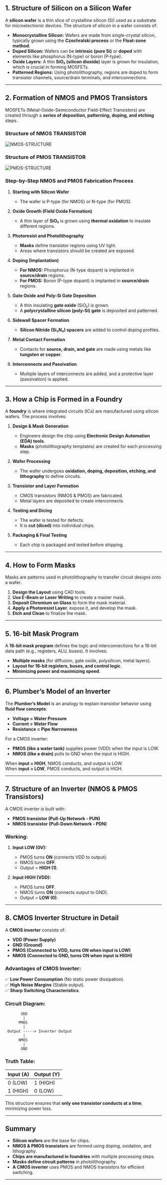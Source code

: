 ## **1. Structure of Silicon on a Silicon Wafer**
A **silicon wafer** is a thin slice of crystalline silicon (Si) used as a substrate for microelectronic devices. The structure of silicon in a wafer consists of:
- **Monocrystalline Silicon:** Wafers are made from single-crystal silicon, typically grown using the **Czochralski process** or the **Float-zone method**.
- **Doped Silicon:** Wafers can be **intrinsic (pure Si)** or **doped** with elements like phosphorus (N-type) or boron (P-type).
- **Oxide Layers:** A thin **SiO₂ (silicon dioxide)** layer is grown for insulation, which is crucial in forming MOSFETs.
- **Patterned Regions:** Using photolithography, regions are doped to form transistor channels, source/drain terminals, and interconnections.

---

## **2. Formation of NMOS and PMOS Transistors**
MOSFETs (Metal-Oxide-Semiconductor Field-Effect Transistors) are created through a **series of deposition, patterning, doping, and etching** steps.



### **Structure of NMOS TRANSISTOR**
![NMOS-STRUCTURE](https://github.com/user-attachments/assets/ea3ab180-44ac-4a34-b848-fad40e2adaaf)

### **Structure of PMOS TRANSISTOR**
![PMOS-STRUCTURE](https://github.com/user-attachments/assets/55e62b69-7677-4f11-8d74-8669e370e3f2)






### **Step-by-Step NMOS and PMOS Fabrication Process**
1. **Starting with Silicon Wafer**  
   - The wafer is P-type (for NMOS) or N-type (for PMOS).
   
2. **Oxide Growth (Field Oxide Formation)**  
   - A thin layer of **SiO₂** is grown using **thermal oxidation** to insulate different regions.

3. **Photoresist and Photolithography**  
   - **Masks** define transistor regions using UV light.
   - Areas where transistors should be created are exposed.

4. **Doping (Implantation)**  
   - **For NMOS:** Phosphorus (N-type dopant) is implanted in **source/drain** regions.  
   - **For PMOS:** Boron (P-type dopant) is implanted in **source/drain** regions.

5. **Gate Oxide and Poly-Si Gate Deposition**  
   - A thin insulating **gate oxide** (SiO₂) is grown.
   - A **polycrystalline silicon (poly-Si) gate** is deposited and patterned.

6. **Sidewall Spacer Formation**  
   - **Silicon Nitride (Si₃N₄) spacers** are added to control doping profiles.

7. **Metal Contact Formation**  
   - Contacts for **source, drain, and gate** are made using metals like **tungsten or copper**.

8. **Interconnects and Passivation**  
   - Multiple layers of interconnects are added, and a protective layer (passivation) is applied.

---

## **3. How a Chip is Formed in a Foundry**
A **foundry** is where integrated circuits (ICs) are manufactured using silicon wafers. The process involves:

1. **Design & Mask Generation**  
   - Engineers design the chip using **Electronic Design Automation (EDA) tools**.  
   - **Masks** (photolithography templates) are created for each processing step.

2. **Wafer Processing**  
   - The wafer undergoes **oxidation, doping, deposition, etching, and lithography** to define circuits.

3. **Transistor and Layer Formation**  
   - CMOS transistors (NMOS & PMOS) are fabricated.
   - Metal layers are deposited to create interconnects.

4. **Testing and Dicing**  
   - The wafer is tested for defects.
   - It is **cut (diced)** into individual chips.

5. **Packaging & Final Testing**  
   - Each chip is packaged and tested before shipping.

---

## **4. How to Form Masks**
Masks are patterns used in photolithography to transfer circuit designs onto a wafer.

1. **Design the Layout** using CAD tools.
2. **Use E-Beam or Laser Writing** to create a master mask.
3. **Deposit Chromium on Glass** to form the mask material.
4. **Apply a Photoresist Layer**, expose it, and develop the mask.
5. **Etch and Clean** to finalize the mask.

---

## **5. 16-bit Mask Program**
A **16-bit mask program** defines the logic and interconnections for a 16-bit data path (e.g., registers, ALU, buses). It involves:
- **Multiple masks** (for diffusion, gate oxide, polysilicon, metal layers).
- **Layout for 16-bit registers, buses, and control logic**.
- **Minimizing power and maximizing speed**.

---

## **6. Plumber’s Model of an Inverter**
The **Plumber’s Model** is an analogy to explain transistor behavior using **fluid flow concepts**:
- **Voltage = Water Pressure**
- **Current = Water Flow**
- **Resistance = Pipe Narrowness**

For a CMOS inverter:
- **PMOS (like a water tank)** supplies power (VDD) when the input is LOW.
- **NMOS (like a drain)** pulls to GND when the input is HIGH.

When **input = HIGH**, NMOS conducts, and output is LOW.  
When **input = LOW**, PMOS conducts, and output is HIGH.

---

## **7. Structure of an Inverter (NMOS & PMOS Transistors)**
A CMOS inverter is built with:
- **PMOS transistor (Pull-Up Network - PUN)**
- **NMOS transistor (Pull-Down Network - PDN)**

### **Working:**
1. **Input LOW (0V):**  
   - PMOS turns **ON** (connects VDD to output).  
   - NMOS turns **OFF**.  
   - Output = **HIGH (1)**.

2. **Input HIGH (VDD):**  
   - PMOS turns **OFF**.  
   - NMOS turns **ON** (connects output to GND).  
   - Output = **LOW (0)**.

---

## **8. CMOS Inverter Structure in Detail**
A **CMOS inverter** consists of:
- **VDD (Power Supply)**
- **GND (Ground)**
- **PMOS (Connected to VDD, turns ON when input is LOW)**
- **NMOS (Connected to GND, turns ON when input is HIGH)**

### **Advantages of CMOS Inverter:**
✅ **Low Power Consumption** (No static power dissipation).  
✅ **High Noise Margins** (Stable output).  
✅ **Sharp Switching Characteristics**.

### **Circuit Diagram:**
```
       VDD
        |
      PMOS
        |
 Output -----> Inverter Output
        |
      NMOS
        |
       GND
```

### **Truth Table:**
| Input (A) | Output (Y) |
|-----------|-----------|
| 0 (LOW)   | 1 (HIGH)  |
| 1 (HIGH)  | 0 (LOW)   |

This structure ensures that **only one transistor conducts at a time**, minimizing power loss.

---

## **Summary**
- **Silicon wafers** are the base for chips.
- **NMOS & PMOS transistors** are formed using doping, oxidation, and lithography.
- **Chips are manufactured in foundries** with multiple processing steps.
- **Masks define circuit patterns** in photolithography.
- **A CMOS inverter** uses PMOS and NMOS transistors for efficient switching.
------

